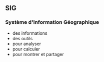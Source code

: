 ##  SIG

### Système d'Information Géographique

- des informations <!-- .element: class="fragment" -->
- des outils <!-- .element: class="fragment" -->
- pour analyser <!-- .element: class="fragment" -->
- pour calculer <!-- .element: class="fragment" -->
- pour montrer et partager <!-- .element: class="fragment" -->
